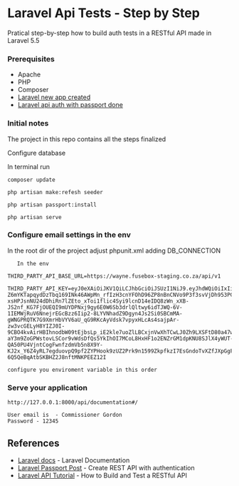 # Laravel Api  Tests - Step by Step
Pratical step-by-step how to build auth tests in a RESTful API made in Laravel 5.5

### Prerequisites
* Apache
* PHP
* Composer
* [Laravel new app created](https://github.com/cantellir/laravel-new-app)
* [Laravel api auth with passport done](https://github.com/cantellir/laravel-api-auth)

### Initial notes
The project in this repo contains all the steps finalized

Configure database

In terminal run

```
composer update
```
```
php artisan make:refesh seeder
```
```
php artisan passport:install
```

```
php artisan serve
```

### Configure email settings in the env
In the root dir of the project adjust phpunit.xml adding DB_CONNECTION
```
   In the env 
   
THIRD_PARTY_API_BASE_URL=https://wayne.fusebox-staging.co.za/api/v1

THIRD_PARTY_API_KEY=eyJ0eXAiOiJKV1QiLCJhbGciOiJSUzI1NiJ9.eyJhdWQiOiIxIiwianRpIjoiMDY3YWExNzg2OGQxZmY3NDEyYmY3YTc5YTViOGI1ODhkZTc3ZmUzMjRmM2ZjNGMwZjdlZjQ1YWZjOGRmYTc0ODJmYzZkOGQzOWU0ODAzMGEiLCJpYXQiOjE3MDQ5Njc3MDAsIm5iZiI6MTcwNDk2NzcwMCwiZXhwIjoxNzM2NTkwMTAwLCJzdWIiOiIxNCIsInNjb3BlcyI6W119.I1xbZxCoXTiqszo-Z6mYKTapqydDzTbq169INk46AWpMn_rfIzH3cnYFOhD96ZP8nBnCNVo9P3f3svVjDh953PCcphwE9tytiNQJTMGD_Gf7sVejHZ-xsHPJsnNU24dDhiRn7lZEto_xToi1flic4Syi9lcnD14eIDQ8zWn_xXB-JS2nf_KG7FjOUEQI9mUYDPNxj9gy6E0W6Sb3drlQltwy6idTJWQ-6V-1IEMWjRuV6NnejrEGcBzz6Iip2-8LYVNhadZ9Dgyn4Js2Si0SBCmMA-gWNGPRQTK7G9XmrHbVYV6aU_qG9RKcAyVdsk7vpyxHLcAs4sajpAr-zw3vcGELyH8YIZJ0I-9CBO4kvAirHBIhnodbW09tEjbsLp_iE2kle7uoZlLBCxjnVwXhTCwLJ0Zh9LXSFtD80a47wXD8Q1ofnTcAzIXr31llOTU3LMkmODfFeEpAfN-aY3m9ZoGPWstovLSCor9vWdsDfQs5YkIhOI7MCoL8HxHF1o2ENZrGM1dpKNU8SJlX4yWUT-QA50PU4VjntCogFwnfzdmVb5n8X9Y-KJ2x_Y6Z4yRL7egduovpQ9pf2ZYPHook9zUZ2Prk9n1599ZkpfkzI7EsGndoTvXZfJXpGgFXztv7VNo2P0W45pl-6Q5QeBqAtbSKBHZ2J8nftMNKPEEZ12I

configure you enviroment variable in this order
```

### Serve your application

```
http://127.0.0.1:8000/api/documentation#/
```

```
User email is  - Commissioner Gordon
Password - 12345
```

## References
* [Laravel docs](https://laravel.com/docs/5.5) - Laravel Documentation
* [Laravel Passport Post](https://laravelcode.com/post/laravel-passport-create-rest-api-with-authentication) - Create REST API with authentication
* [Laravel API Tutorial](https://www.toptal.com/laravel/restful-laravel-api-tutorial) - How to Build and Test a RESTful API

